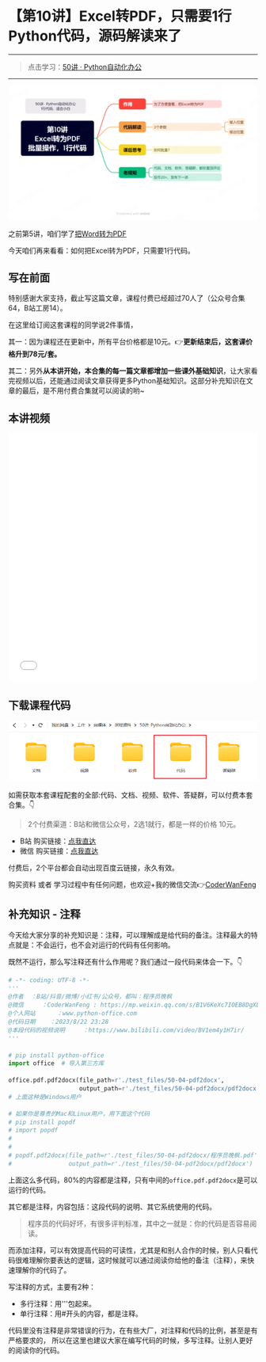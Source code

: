 # 【第10讲】Excel转PDF，只需要1行Python代码，源码解读来了


------
> 点击学习：[50讲 · Python自动化办公](https://mp.weixin.qq.com/s/naqnxjkrhvDtoCnzlRIO1Q)
------

![](../xmind/imgs/50-10-excel2pdf.png)

之前第5讲，咱们学了[把Word转为PDF](https://mp.weixin.qq.com/s/0E47kN8pIwgUa_vc547Wrw)

今天咱们再来看看：如何把Excel转为PDF，只需要1行代码。

## 写在前面

特别感谢大家支持，截止写这篇文章，课程付费已经超过70人了（公众号合集64，B站工房14）。

在这里给订阅这套课程的同学说2件事情，

其一：因为课程还在更新中，所有平台价格都是10元。👉**更新结束后，这套课价格升到78元/套。**

其二：另外**从本讲开始，本合集的每一篇文章都增加一些课外基础知识**，让大家看完视频以后，还能通过阅读文章获得更多Python基础知识。这部分补充知识在文章的最后，是不用付费合集就可以阅读的哟~


## 本讲视频

<iframe src="//player.bilibili.com/player.html?bvid=BV1Nh4y1K7KG" scrolling="no" border="0" frameborder="no" framespacing="0" allowfullscreen="true" width=100%, height=500> </iframe>


## 下载课程代码

![](../docs/imgs/common/code.png)


如需获取本套课程配套的全部:代码、文档、视频、软件、答疑群，可以付费本套合集。👇

> 2个付费渠道：B站和微信公众号，2选1就行，都是一样的价格 10元。


- B站 购买链接：[点我直达](https://mp.weixin.qq.com/s/3kUW1BQkQrr9f1L_JVR0iA)
- 微信 购买链接：[点我直达](https://mp.weixin.qq.com/mp/appmsgalbum?__biz=MzI2Nzg5MjgyNg==&action=getalbum&album_id=3056320585091366915#wechat_redirect)

付费后，2个平台都会自动出现百度云链接，永久有效。

购买资料 或者 学习过程中有任何问题，也欢迎+我的微信交流👉[CoderWanFeng](https://mp.weixin.qq.com/s/B1V6KeXc7IOEB8DgXLWv3g)


## 补充知识 - 注释

今天给大家分享的补充知识是：注释，可以理解成是给代码的备注。注释最大的特点就是：不会运行，也不会对运行的代码有任何影响。

既然不运行，那么写注释还有什么作用呢？我们通过一段代码来体会一下。👇

```python
# -*- coding: UTF-8 -*-
'''
@作者  ：B站/抖音/微博/小红书/公众号，都叫：程序员晚枫
@微信     ：CoderWanFeng : https://mp.weixin.qq.com/s/B1V6KeXc7IOEB8DgXLWv3g
@个人网站      ：www.python-office.com
@代码日期    ：2023/8/22 23:28 
@本段代码的视频说明     ：https://www.bilibili.com/video/BV1em4y1H7ir/
'''

# pip install python-office
import office  # 导入第三方库

office.pdf.pdf2docx(file_path=r'./test_files/50-04-pdf2docx',
                    output_path=r'./test_files/50-04-pdf2docx/pdf2docx')
# 上面这种是Windows用户

# 如果你是尊贵的Mac和Linux用户，用下面这个代码
# pip install popdf
# import popdf
#
#
# popdf.pdf2docx(file_path=r'./test_files/50-04-pdf2docx/程序员晚枫.pdf',
#                output_path=r'./test_files/50-04-pdf2docx/pdf2docx')
```

上面这么多代码，80%的内容都是注释，只有中间的``office.pdf.pdf2docx``是可以运行的代码。

其它都是注释，内容包括：这段代码的说明、其它系统使用的代码。

> 程序员的代码好坏，有很多评判标准，其中之一就是：你的代码是否容易阅读。

而添加注释，可以有效提高代码的可读性，尤其是和别人合作的时候，别人只看代码很难理解你要表达的逻辑，这时候就可以通过阅读你给他的备注（注释），来快速理解你的代码了。

写注释的方式，主要有2种：

- 多行注释：用'''包起来。
- 单行注释：用#开头的内容，都是注释。

代码里没有注释是非常错误的行为，在有些大厂，对注释和代码的比例，甚至是有严格要求的，
所以在这里也建议大家在编写代码的时候，多写注释。让别人更好的阅读你的代码。



